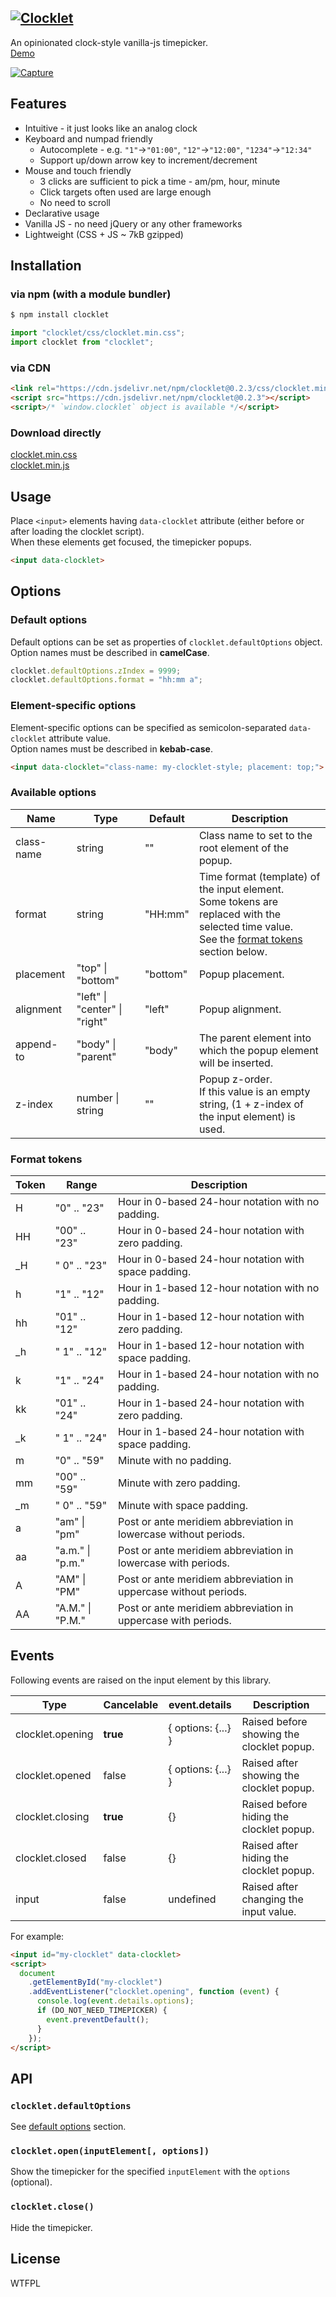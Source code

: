 ## <a name="clocklet" href="#clocklet" style="pointer-events:none">![Clocklet](https://luncheon.github.io/clocklet/logo.png)</a>

An opinionated clock-style vanilla-js timepicker.  
[Demo](https://luncheon.github.io/clocklet/demo.html)

<a href="#clocklet" style="pointer-events:none">![Capture](https://luncheon.github.io/clocklet/capture.png)</a>


## Features

* Intuitive - it just looks like an analog clock
* Keyboard and numpad friendly
  * Autocomplete - e.g. `"1"`->`"01:00"`, `"12"`->`"12:00"`, `"1234"`->`"12:34"`
  * Support up/down arrow key to increment/decrement
* Mouse and touch friendly
  * 3 clicks are sufficient to pick a time - am/pm, hour, minute
  * Click targets often used are large enough
  * No need to scroll
* Declarative usage
* Vanilla JS - no need jQuery or any other frameworks
* Lightweight (CSS + JS ~ 7kB gzipped)


## Installation

### via npm (with a module bundler)

```bash
$ npm install clocklet
```

```javascript
import "clocklet/css/clocklet.min.css";
import clocklet from "clocklet";
```

### via CDN

```html
<link rel="https://cdn.jsdelivr.net/npm/clocklet@0.2.3/css/clocklet.min.css">
<script src="https://cdn.jsdelivr.net/npm/clocklet@0.2.3"></script>
<script>/* `window.clocklet` object is available */</script>
```

### Download directly

<a target="_blank" download="clocklet.min.css" href="https://cdn.jsdelivr.net/npm/clocklet@0.2.3/css/clocklet.min.css">clocklet.min.css</a>  
<a target="_blank" download="clocklet.min.js"  href="https://cdn.jsdelivr.net/npm/clocklet@0.2.3/umd/clocklet.min.js">clocklet.min.js</a>


## Usage

Place `<input>` elements having `data-clocklet` attribute (either before or after loading the clocklet script).  
When these elements get focused, the timepicker popups.

```html
<input data-clocklet>
```


## Options

### Default options

Default options can be set as properties of `clocklet.defaultOptions` object.  
Option names must be described in **camelCase**.

```javascript
clocklet.defaultOptions.zIndex = 9999;
clocklet.defaultOptions.format = "hh:mm a";
```

### Element-specific options

Element-specific options can be specified as semicolon-separated `data-clocklet` attribute value.  
Option names must be described in **kebab-case**.

```html
<input data-clocklet="class-name: my-clocklet-style; placement: top;">
```

### Available options

| Name       | Type                           | Default  | Description                                                                                     |
| ---------- | ------------------------------ | -------- | ----------------------------------------------------------------------------------------------- |
| class-name | string                         | ""       | Class name to set to the root element of the popup.                                             |
| format     | string                         | "HH:mm"  | Time format (template) of the input element.<br>Some tokens are replaced with the selected time value.<br>See the [format tokens](#format-tokens) section below. |
| placement  | "top" \| "bottom"              | "bottom" | Popup placement.                                                                                |
| alignment  | "left" \| "center" \| "right"  | "left"   | Popup alignment.                                                                                |
| append-to  | "body" \| "parent"             | "body"   | The parent element into which the popup element will be inserted.                               |
| z-index    | number \| string               | ""       | Popup z-order.<br>If this value is an empty string, (1 + z-index of the input element) is used. |

### Format tokens

| Token | Range            | Description                                                      |
| ----- | ---------------- | ---------------------------------------------------------------- |
| H     | "0" .. "23"      | Hour in 0-based 24-hour notation with no padding.                |
| HH    | "00" .. "23"     | Hour in 0-based 24-hour notation with zero padding.              |
| \_H   | " 0" .. "23"     | Hour in 0-based 24-hour notation with space padding.             |
| h     | "1" .. "12"      | Hour in 1-based 12-hour notation with no padding.                |
| hh    | "01" .. "12"     | Hour in 1-based 12-hour notation with zero padding.              |
| \_h   | " 1" .. "12"     | Hour in 1-based 12-hour notation with space padding.             |
| k     | "1" .. "24"      | Hour in 1-based 24-hour notation with no padding.                |
| kk    | "01" .. "24"     | Hour in 1-based 24-hour notation with zero padding.              |
| \_k   | " 1" .. "24"     | Hour in 1-based 24-hour notation with space padding.             |
| m     | "0" .. "59"      | Minute with no padding.                                          |
| mm    | "00" .. "59"     | Minute with zero padding.                                        |
| \_m   | " 0" .. "59"     | Minute with space padding.                                       |
| a     | "am" \| "pm"     | Post or ante meridiem abbreviation in lowercase without periods. |
| aa    | "a.m." \| "p.m." | Post or ante meridiem abbreviation in lowercase with periods.    |
| A     | "AM" \| "PM"     | Post or ante meridiem abbreviation in uppercase without periods. |
| AA    | "A.M." \| "P.M." | Post or ante meridiem abbreviation in uppercase with periods.    |


## Events

Following events are raised on the input element by this library.

| Type             | Cancelable | event.details      | Description                               |
| ---------------- | ---------- | ------------------ | ----------------------------------------- |
| clocklet.opening | **true**   | { options: {...} } | Raised before showing the clocklet popup. |
| clocklet.opened  | false      | { options: {...} } | Raised after showing the clocklet popup.  |
| clocklet.closing | **true**   | {}                 | Raised before hiding the clocklet popup.  |
| clocklet.closed  | false      | {}                 | Raised after hiding the clocklet popup.   |
| input            | false      | undefined          | Raised after changing the input value.    |

For example:

```html
<input id="my-clocklet" data-clocklet>
<script>
  document
    .getElementById("my-clocklet")
    .addEventListener("clocklet.opening", function (event) {
      console.log(event.details.options);
      if (DO_NOT_NEED_TIMEPICKER) {
        event.preventDefault();
      }
    });
</script>
```


## API

### `clocklet.defaultOptions`

See [default options](#default-options) section.

### `clocklet.open(inputElement[, options])`

Show the timepicker for the specified `inputElement` with the `options` (optional).

### `clocklet.close()`

Hide the timepicker.


## License

WTFPL
